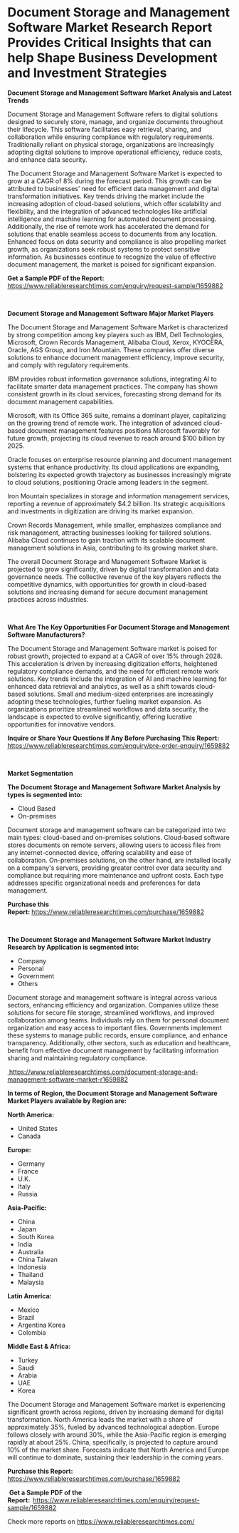 <p><h1>Document Storage and Management Software Market Research Report Provides Critical Insights that can help Shape Business Development and Investment Strategies</h1></p><p><strong>Document Storage and Management Software Market Analysis and Latest Trends</strong></p>
<p><p>Document Storage and Management Software refers to digital solutions designed to securely store, manage, and organize documents throughout their lifecycle. This software facilitates easy retrieval, sharing, and collaboration while ensuring compliance with regulatory requirements. Traditionally reliant on physical storage, organizations are increasingly adopting digital solutions to improve operational efficiency, reduce costs, and enhance data security.</p><p>The Document Storage and Management Software Market is expected to grow at a CAGR of 8% during the forecast period. This growth can be attributed to businesses’ need for efficient data management and digital transformation initiatives. Key trends driving the market include the increasing adoption of cloud-based solutions, which offer scalability and flexibility, and the integration of advanced technologies like artificial intelligence and machine learning for automated document processing. Additionally, the rise of remote work has accelerated the demand for solutions that enable seamless access to documents from any location. Enhanced focus on data security and compliance is also propelling market growth, as organizations seek robust systems to protect sensitive information. As businesses continue to recognize the value of effective document management, the market is poised for significant expansion.</p></p>
<p><strong>Get a Sample PDF of the Report:&nbsp;</strong> <a href="https://www.reliableresearchtimes.com/enquiry/request-sample/1659882?utm_campaign=3565&utm_medium=2&utm_source=Github&utm_content=ia&utm_term=29032025&utm_id=document-storage-and-management-software">https://www.reliableresearchtimes.com/enquiry/request-sample/1659882</a></p>
<p>&nbsp;</p>
<p><strong>Document Storage and Management Software Major Market Players</strong></p>
<p><p>The Document Storage and Management Software Market is characterized by strong competition among key players such as IBM, Dell Technologies, Microsoft, Crown Records Management, Alibaba Cloud, Xerox, KYOCERA, Oracle, AGS Group, and Iron Mountain. These companies offer diverse solutions to enhance document management efficiency, improve security, and comply with regulatory requirements.</p><p>IBM provides robust information governance solutions, integrating AI to facilitate smarter data management practices. The company has shown consistent growth in its cloud services, forecasting strong demand for its document management capabilities.</p><p>Microsoft, with its Office 365 suite, remains a dominant player, capitalizing on the growing trend of remote work. The integration of advanced cloud-based document management features positions Microsoft favorably for future growth, projecting its cloud revenue to reach around $100 billion by 2025.</p><p>Oracle focuses on enterprise resource planning and document management systems that enhance productivity. Its cloud applications are expanding, bolstering its expected growth trajectory as businesses increasingly migrate to cloud solutions, positioning Oracle among leaders in the segment.</p><p>Iron Mountain specializes in storage and information management services, reporting a revenue of approximately $4.2 billion. Its strategic acquisitions and investments in digitization are driving its market expansion.</p><p>Crown Records Management, while smaller, emphasizes compliance and risk management, attracting businesses looking for tailored solutions. Alibaba Cloud continues to gain traction with its scalable document management solutions in Asia, contributing to its growing market share.</p><p>The overall Document Storage and Management Software Market is projected to grow significantly, driven by digital transformation and data governance needs. The collective revenue of the key players reflects the competitive dynamics, with opportunities for growth in cloud-based solutions and increasing demand for secure document management practices across industries.</p></p>
<p>&nbsp;</p>
<p><strong>What Are The Key Opportunities For Document Storage and Management Software Manufacturers?</strong></p>
<p><p>The Document Storage and Management Software market is poised for robust growth, projected to expand at a CAGR of over 15% through 2028. This acceleration is driven by increasing digitization efforts, heightened regulatory compliance demands, and the need for efficient remote work solutions. Key trends include the integration of AI and machine learning for enhanced data retrieval and analytics, as well as a shift towards cloud-based solutions. Small and medium-sized enterprises are increasingly adopting these technologies, further fueling market expansion. As organizations prioritize streamlined workflows and data security, the landscape is expected to evolve significantly, offering lucrative opportunities for innovative vendors.</p></p>
<p><strong>Inquire or Share Your Questions If Any Before Purchasing This Report:</strong> <a href="https://www.reliableresearchtimes.com/enquiry/pre-order-enquiry/1659882?utm_campaign=3565&utm_medium=2&utm_source=Github&utm_content=ia&utm_term=29032025&utm_id=document-storage-and-management-software">https://www.reliableresearchtimes.com/enquiry/pre-order-enquiry/1659882</a></p>
<p>&nbsp;</p>
<p><strong>Market Segmentation</strong></p>
<p><strong>The Document Storage and Management Software Market Analysis by types is segmented into:</strong></p>
<p><ul><li>Cloud Based</li><li>On-premises</li></ul></p>
<p><p>Document storage and management software can be categorized into two main types: cloud-based and on-premises solutions. Cloud-based software stores documents on remote servers, allowing users to access files from any internet-connected device, offering scalability and ease of collaboration. On-premises solutions, on the other hand, are installed locally on a company's servers, providing greater control over data security and compliance but requiring more maintenance and upfront costs. Each type addresses specific organizational needs and preferences for data management.</p></p>
<p><strong>Purchase this Report:&nbsp;</strong><a href="https://www.reliableresearchtimes.com/purchase/1659882?utm_campaign=3565&utm_medium=2&utm_source=Github&utm_content=ia&utm_term=29032025&utm_id=document-storage-and-management-software">https://www.reliableresearchtimes.com/purchase/1659882</a></p>
<p>&nbsp;</p>
<p><strong>The Document Storage and Management Software Market Industry Research by Application is segmented into:</strong></p>
<p><ul><li>Company</li><li>Personal</li><li>Government</li><li>Others</li></ul></p>
<p><p>Document storage and management software is integral across various sectors, enhancing efficiency and organization. Companies utilize these solutions for secure file storage, streamlined workflows, and improved collaboration among teams. Individuals rely on them for personal document organization and easy access to important files. Governments implement these systems to manage public records, ensure compliance, and enhance transparency. Additionally, other sectors, such as education and healthcare, benefit from effective document management by facilitating information sharing and maintaining regulatory compliance.</p></p>
<p><a href="https://www.reliableresearchtimes.com/document-storage-and-management-software-market-r1659882?utm_campaign=3565&utm_medium=2&utm_source=Github&utm_content=ia&utm_term=29032025&utm_id=document-storage-and-management-software">&nbsp;https://www.reliableresearchtimes.com/document-storage-and-management-software-market-r1659882</a></p>
<p><strong>In terms of Region, the Document Storage and Management Software Market Players available by Region are:</strong></p>
<p>
    <p> <strong> North America: </strong>
        <ul>
            <li>United States</li>
            <li>Canada</li>
        </ul>
        </p> 
    <p> <strong> Europe: </strong>
        <ul>
            <li>Germany</li>
            <li>France</li>
            <li>U.K.</li>
            <li>Italy</li>
            <li>Russia</li>
        </ul>
        </p> 
    <p> <strong> Asia-Pacific: </strong>
        <ul>
            <li>China</li>
            <li>Japan</li>
            <li>South Korea</li>
            <li>India</li>
            <li>Australia</li>
            <li>China Taiwan</li>
            <li>Indonesia</li>
            <li>Thailand</li>
            <li>Malaysia</li>
        </ul>
        </p> 
    <p> <strong> Latin America: </strong>
        <ul>
            <li>Mexico</li>
            <li>Brazil</li>
            <li>Argentina Korea</li>
            <li>Colombia</li>
        </ul>
        </p> 
    <p> <strong> Middle East & Africa: </strong>
        <ul>
            <li>Turkey</li>
            <li>Saudi</li>
            <li>Arabia</li>
            <li>UAE</li>
            <li>Korea</li>
        </ul>
    </p>
    </p>
<p><p>The Document Storage and Management Software market is experiencing significant growth across regions, driven by increasing demand for digital transformation. North America leads the market with a share of approximately 35%, fueled by advanced technological adoption. Europe follows closely with around 30%, while the Asia-Pacific region is emerging rapidly at about 25%. China, specifically, is projected to capture around 10% of the market share. Forecasts indicate that North America and Europe will continue to dominate, sustaining their leadership in the coming years.</p></p>
<p><strong>Purchase this Report: </strong><a href="https://www.reliableresearchtimes.com/purchase/1659882?utm_campaign=3565&utm_medium=2&utm_source=Github&utm_content=ia&utm_term=29032025&utm_id=document-storage-and-management-software">https://www.reliableresearchtimes.com/purchase/1659882</a></p>
<p>&nbsp;<strong>Get a Sample PDF of the Report:&nbsp;&nbsp;</strong><a href="https://www.reliableresearchtimes.com/enquiry/request-sample/1659882?utm_campaign=3565&utm_medium=2&utm_source=Github&utm_content=ia&utm_term=29032025&utm_id=document-storage-and-management-software">https://www.reliableresearchtimes.com/enquiry/request-sample/1659882</a></p>
<p><strong></strong></p>
<p>Check more reports on <a href="https://www.reliableresearchtimes.com/?utm_campaign=3565&utm_medium=2&utm_source=Github&utm_content=ia&utm_term=29032025&utm_id=document-storage-and-management-software">https://www.reliableresearchtimes.com/</a></p>